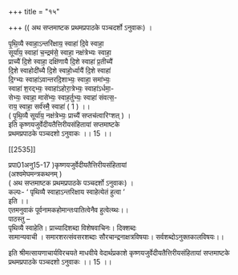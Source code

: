 +++
title = "१५"

+++
(( अथ सप्तमाष्टक प्रथमप्रपाठके पञ्चदर्शो ऽनुवाकः) ।

पृ॒थि॒व्यै स्वाहा॒ऽन्तरि॑क्षाय॒ स्वाहा॑ दि॒वे स्वाहा॒  
सूर्या॑य॒ स्वाहा॑ च॒न्द्रम॑से॒ स्वाहा॒ नक्ष॑त्रेभ्यः स्वाहा॒  
प्राच्यै॑ दि॒शे स्वाहा॒ दक्षि॑णायै दि॒शे स्वाहा॑ प्र॒तीच्यै॑  
दि॒शे स्वाहोदी॑च्यै दि॒शे स्वाहो॒र्ध्वायै॑ दि॒शे स्वाहा॑  
दि॒ग्भ्यः स्वाहा॑ऽवान्तरदि॒शाभ्यः॒ स्वाहा॒ समा॑भ्यः॒  
स्वाहा॑ श॒रद्भ्यः॒ स्वाहा॑ऽहोरा॒त्रेभ्यः॒ स्वाहा॑ऽर्धमा॒-  
सेभ्यः॒ स्वाहा॒ मासे॑भ्यः॒ स्वाह॒र्तुभ्यः॒ स्वाहा॑ संवत्स॒-  
राय॒ स्वाहा॒ सर्व॑स्मै॒ स्वाहा॑ ( 1 ) ।।  
( पृ॒थि॒व्यै सूर्या॑य॒ नक्ष॑त्रेभ्यः॒ प्राच्यै॑ सप्तच॑त्वारिꣳशत् ) ।  
इति कृष्णयजुर्वेदीयतैत्तिरीयसंहितायां सप्तमाष्टके  
प्रथमप्रपाठके पञ्चदशो ऽनुवाकः ।। 15 ।।

[[2535]]

प्रपा01अनु15-17 )कृष्णयजुर्वेदीयतैत्तिरीयसंहितायां  
(अश्वमेघमन्त्रकथनम् )  
( अथ सप्तमाष्टक प्रथमप्रपाठके पञ्चदर्शो ऽनुवाकः) ।  
कल्पः- ‘ पृथिव्यै स्वाहाऽन्तरिक्षाय स्वाहेत्येतं हुत्वा ’  
इति ।।  
एतमनुवाकं पूर्वनामकहोमान्तःपातित्वेनैव हुत्वेत्य्थः।।  
पाठस्तु –  
पृथिव्यै स्वाहेति। प्राच्यादिशब्दा विशेषवाचिनः। दिक्शब्दः  
सामान्यवाची । समारशरत्संवसरशब्दाः सौरचान्द्रनाक्षत्रविषयाः। सर्वशब्दोऽनुक्तकालविषयः।।

इति श्रीमत्सायणाचार्यविरचयते माधवीये वेदार्थप्रकाशे कृष्णयजुर्वेदीयतैत्तिरीयसंहितायां सप्तमाष्टके  
प्रथमप्रपाठके पञ्चदशो ऽनुवाकः ।। 15 ।।
